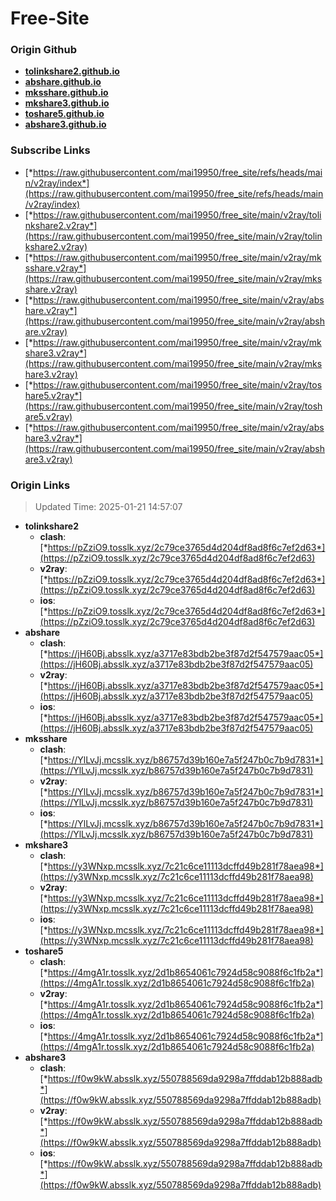 # Free-Site

### Origin Github

- [**tolinkshare2.github.io**](https://github.com/tolinkshare2/tolinkshare2.github.io)
- [**abshare.github.io**](https://github.com/abshare/abshare.github.io)
- [**mksshare.github.io**](https://github.com/mksshare/mksshare.github.io)
- [**mkshare3.github.io**](https://github.com/mkshare3/mkshare3.github.io)
- [**toshare5.github.io**](https://github.com/toshare5/toshare5.github.io)
- [**abshare3.github.io**](https://github.com/abshare3/abshare3.github.io)

### Subscribe Links

- [*https://raw.githubusercontent.com/mai19950/free_site/refs/heads/main/v2ray/index*](https://raw.githubusercontent.com/mai19950/free_site/refs/heads/main/v2ray/index)
- [*https://raw.githubusercontent.com/mai19950/free_site/main/v2ray/tolinkshare2.v2ray*](https://raw.githubusercontent.com/mai19950/free_site/main/v2ray/tolinkshare2.v2ray)
- [*https://raw.githubusercontent.com/mai19950/free_site/main/v2ray/mksshare.v2ray*](https://raw.githubusercontent.com/mai19950/free_site/main/v2ray/mksshare.v2ray)
- [*https://raw.githubusercontent.com/mai19950/free_site/main/v2ray/abshare.v2ray*](https://raw.githubusercontent.com/mai19950/free_site/main/v2ray/abshare.v2ray)
- [*https://raw.githubusercontent.com/mai19950/free_site/main/v2ray/mkshare3.v2ray*](https://raw.githubusercontent.com/mai19950/free_site/main/v2ray/mkshare3.v2ray)
- [*https://raw.githubusercontent.com/mai19950/free_site/main/v2ray/toshare5.v2ray*](https://raw.githubusercontent.com/mai19950/free_site/main/v2ray/toshare5.v2ray)
- [*https://raw.githubusercontent.com/mai19950/free_site/main/v2ray/abshare3.v2ray*](https://raw.githubusercontent.com/mai19950/free_site/main/v2ray/abshare3.v2ray)

### Origin Links

> Updated Time: 2025-01-21 14:57:07

- **tolinkshare2**
  - **clash**: [*https://pZziO9.tosslk.xyz/2c79ce3765d4d204df8ad8f6c7ef2d63*](https://pZziO9.tosslk.xyz/2c79ce3765d4d204df8ad8f6c7ef2d63)
  - **v2ray**: [*https://pZziO9.tosslk.xyz/2c79ce3765d4d204df8ad8f6c7ef2d63*](https://pZziO9.tosslk.xyz/2c79ce3765d4d204df8ad8f6c7ef2d63)
  - **ios**: [*https://pZziO9.tosslk.xyz/2c79ce3765d4d204df8ad8f6c7ef2d63*](https://pZziO9.tosslk.xyz/2c79ce3765d4d204df8ad8f6c7ef2d63)
- **abshare**
  - **clash**: [*https://jH60Bj.absslk.xyz/a3717e83bdb2be3f87d2f547579aac05*](https://jH60Bj.absslk.xyz/a3717e83bdb2be3f87d2f547579aac05)
  - **v2ray**: [*https://jH60Bj.absslk.xyz/a3717e83bdb2be3f87d2f547579aac05*](https://jH60Bj.absslk.xyz/a3717e83bdb2be3f87d2f547579aac05)
  - **ios**: [*https://jH60Bj.absslk.xyz/a3717e83bdb2be3f87d2f547579aac05*](https://jH60Bj.absslk.xyz/a3717e83bdb2be3f87d2f547579aac05)
- **mksshare**
  - **clash**: [*https://YlLvJj.mcsslk.xyz/b86757d39b160e7a5f247b0c7b9d7831*](https://YlLvJj.mcsslk.xyz/b86757d39b160e7a5f247b0c7b9d7831)
  - **v2ray**: [*https://YlLvJj.mcsslk.xyz/b86757d39b160e7a5f247b0c7b9d7831*](https://YlLvJj.mcsslk.xyz/b86757d39b160e7a5f247b0c7b9d7831)
  - **ios**: [*https://YlLvJj.mcsslk.xyz/b86757d39b160e7a5f247b0c7b9d7831*](https://YlLvJj.mcsslk.xyz/b86757d39b160e7a5f247b0c7b9d7831)
- **mkshare3**
  - **clash**: [*https://y3WNxp.mcsslk.xyz/7c21c6ce11113dcffd49b281f78aea98*](https://y3WNxp.mcsslk.xyz/7c21c6ce11113dcffd49b281f78aea98)
  - **v2ray**: [*https://y3WNxp.mcsslk.xyz/7c21c6ce11113dcffd49b281f78aea98*](https://y3WNxp.mcsslk.xyz/7c21c6ce11113dcffd49b281f78aea98)
  - **ios**: [*https://y3WNxp.mcsslk.xyz/7c21c6ce11113dcffd49b281f78aea98*](https://y3WNxp.mcsslk.xyz/7c21c6ce11113dcffd49b281f78aea98)
- **toshare5**
  - **clash**: [*https://4mgA1r.tosslk.xyz/2d1b8654061c7924d58c9088f6c1fb2a*](https://4mgA1r.tosslk.xyz/2d1b8654061c7924d58c9088f6c1fb2a)
  - **v2ray**: [*https://4mgA1r.tosslk.xyz/2d1b8654061c7924d58c9088f6c1fb2a*](https://4mgA1r.tosslk.xyz/2d1b8654061c7924d58c9088f6c1fb2a)
  - **ios**: [*https://4mgA1r.tosslk.xyz/2d1b8654061c7924d58c9088f6c1fb2a*](https://4mgA1r.tosslk.xyz/2d1b8654061c7924d58c9088f6c1fb2a)
- **abshare3**
  - **clash**: [*https://f0w9kW.absslk.xyz/550788569da9298a7ffddab12b888adb*](https://f0w9kW.absslk.xyz/550788569da9298a7ffddab12b888adb)
  - **v2ray**: [*https://f0w9kW.absslk.xyz/550788569da9298a7ffddab12b888adb*](https://f0w9kW.absslk.xyz/550788569da9298a7ffddab12b888adb)
  - **ios**: [*https://f0w9kW.absslk.xyz/550788569da9298a7ffddab12b888adb*](https://f0w9kW.absslk.xyz/550788569da9298a7ffddab12b888adb)
